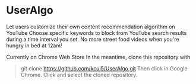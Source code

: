 # UserAlgo
Let users customize their own content recommendation algorithm on YouTube
Choose specific keywords to block from YouTube search results during a time interval you set. No more street food videos when you're hungry in bed at 12am!

Currently <Pending review> on Chrome Web Store
In the meantime, clone this repository with
> git clone https://github.com/kcui5/UserAlgo.git
Then click <Manage Extensions> in Google Chrome. Click <Load unpacked> and select the cloned repository.
